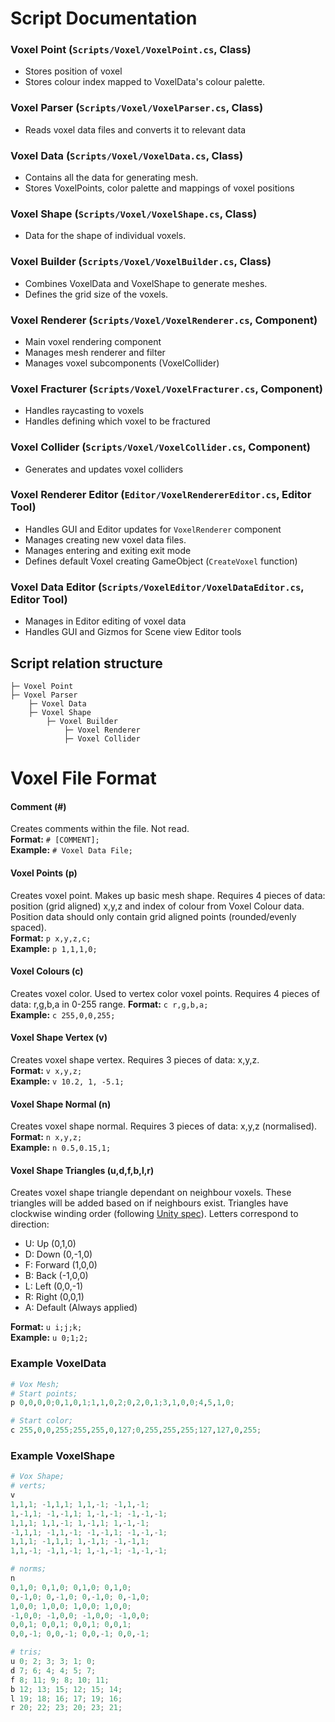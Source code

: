 # Script Documentation

### Voxel Point (`Scripts/Voxel/VoxelPoint.cs`, Class)
- Stores position of voxel
- Stores colour index mapped to VoxelData's colour palette.

### Voxel Parser (`Scripts/Voxel/VoxelParser.cs`, Class)
- Reads voxel data files and converts it to relevant data

### Voxel Data (`Scripts/Voxel/VoxelData.cs`, Class)
- Contains all the data for generating mesh.
- Stores VoxelPoints, color palette and mappings of voxel positions

### Voxel Shape (`Scripts/Voxel/VoxelShape.cs`, Class)
- Data for the shape of individual voxels. 

### Voxel Builder (`Scripts/Voxel/VoxelBuilder.cs`, Class)
- Combines VoxelData and VoxelShape to generate meshes. 
- Defines the grid size of the voxels.

### Voxel Renderer (`Scripts/Voxel/VoxelRenderer.cs`, Component)
- Main voxel rendering component
- Manages mesh renderer and filter
- Manages voxel subcomponents (VoxelCollider)

### Voxel Fracturer (`Scripts/Voxel/VoxelFracturer.cs`, Component)
- Handles raycasting to voxels
- Handles defining which voxel to be fractured

### Voxel Collider (`Scripts/Voxel/VoxelCollider.cs`, Component)
- Generates and updates voxel colliders

### Voxel Renderer Editor (`Editor/VoxelRendererEditor.cs`, Editor Tool)
- Handles GUI and Editor updates for `VoxelRenderer` component
- Manages creating new voxel data files.
- Manages entering and exiting exit mode
- Defines default Voxel creating GameObject (`CreateVoxel` function)

### Voxel Data Editor (`Scripts/VoxelEditor/VoxelDataEditor.cs`, Editor Tool)
- Manages in Editor editing of voxel data
- Handles GUI and Gizmos for Scene view Editor tools

## Script relation structure
```
├─ Voxel Point
├─ Voxel Parser
    ├─ Voxel Data 
    ├─ Voxel Shape
        ├─ Voxel Builder
            ├─ Voxel Renderer
            ├─ Voxel Collider
```

# Voxel File Format
#### Comment (#)
Creates comments within the file. Not read.   
**Format:** `# [COMMENT];`   
**Example:** `# Voxel Data File;`

#### Voxel Points (p)
Creates voxel point. Makes up basic mesh shape. Requires 4 pieces of data: position (grid aligned) x,y,z and index of colour from Voxel Colour data. Position data should only contain grid aligned points (rounded/evenly spaced).     
**Format:** `p x,y,z,c;`   
**Example:** `p 1,1,1,0;`

#### Voxel Colours (c)
Creates voxel color. Used to vertex color voxel points. Requires 4 pieces of data: r,g,b,a in 0-255 range.
**Format:** `c r,g,b,a;`   
**Example:** `c 255,0,0,255;`

#### Voxel Shape Vertex (v)
Creates voxel shape vertex. Requires 3 pieces of data: x,y,z.  
**Format:** `v x,y,z;`   
**Example:** `v 10.2, 1, -5.1;`

#### Voxel Shape Normal (n)
Creates voxel shape normal. Requires 3 pieces of data: x,y,z (normalised).  
**Format:** `n x,y,z;`   
**Example:** `n 0.5,0.15,1;`

#### Voxel Shape Triangles (u,d,f,b,l,r)
Creates voxel shape triangle dependant on neighbour voxels. These triangles will be added based on if neighbours exist. Triangles have clockwise winding order (following [Unity spec](https://docs.unity3d.com/2021.2/Documentation/Manual/AnatomyofaMesh.html#index-data)). Letters correspond to direction:  
- U: Up (0,1,0)
- D: Down (0,-1,0)
- F: Forward (1,0,0)
- B: Back (-1,0,0)
- L: Left (0,0,-1)
- R: Right (0,0,1) 
- A: Default (Always applied)

**Format:** `u i;j;k;`   
**Example:** `u 0;1;2;`


### Example VoxelData
```py
# Vox Mesh;
# Start points;
p 0,0,0,0;0,1,0,1;1,1,0,2;0,2,0,1;3,1,0,0;4,5,1,0;

# Start color;
c 255,0,0,255;255,255,0,127;0,255,255,255;127,127,0,255;
```


### Example VoxelShape
```py
# Vox Shape;
# verts;
v
1,1,1; -1,1,1; 1,1,-1; -1,1,-1; 
1,-1,1; -1,-1,1; 1,-1,-1; -1,-1,-1; 
1,1,1; 1,1,-1; 1,-1,1; 1,-1,-1; 
-1,1,1; -1,1,-1; -1,-1,1; -1,-1,-1; 
1,1,1; -1,1,1; 1,-1,1; -1,-1,1; 
1,1,-1; -1,1,-1; 1,-1,-1; -1,-1,-1; 

# norms;
n
0,1,0; 0,1,0; 0,1,0; 0,1,0; 
0,-1,0; 0,-1,0; 0,-1,0; 0,-1,0; 
1,0,0; 1,0,0; 1,0,0; 1,0,0; 
-1,0,0; -1,0,0; -1,0,0; -1,0,0; 
0,0,1; 0,0,1; 0,0,1; 0,0,1; 
0,0,-1; 0,0,-1; 0,0,-1; 0,0,-1; 

# tris;
u 0; 2; 3; 3; 1; 0;
d 7; 6; 4; 4; 5; 7;
f 8; 11; 9; 8; 10; 11;
b 12; 13; 15; 12; 15; 14;
l 19; 18; 16; 17; 19; 16;
r 20; 22; 23; 20; 23; 21;
```